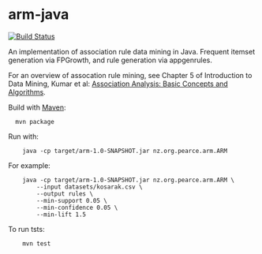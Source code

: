 # arm-java
[![Build Status](https://travis-ci.org/cpearce/arm-java.svg?branch=master)](https://travis-ci.org/cpearce/arm-java)

An implementation of association rule data mining in Java.
Frequent itemset generation via FPGrowth, and rule generation via appgenrules.

For an overview of assocation rule mining,
see Chapter 5 of Introduction to Data Mining, Kumar et al:
[Association Analysis: Basic Concepts and Algorithms](https://www-users.cs.umn.edu/~kumar001/dmbook/ch5_association_analysis.pdf).

Build with [Maven](https://maven.apache.org/index.html):
```
  mvn package
```
Run with:
```
    java -cp target/arm-1.0-SNAPSHOT.jar nz.org.pearce.arm.ARM
```

For example:
```
    java -cp target/arm-1.0-SNAPSHOT.jar nz.org.pearce.arm.ARM \
        --input datasets/kosarak.csv \
        --output rules \
        --min-support 0.05 \
        --min-confidence 0.05 \
        --min-lift 1.5
```

To run tsts:
```
    mvn test
```